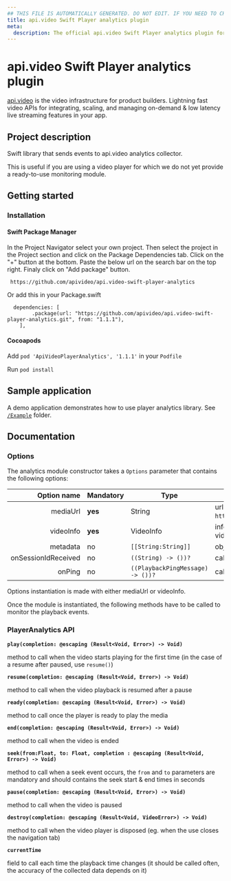 ```yaml
---
## THIS FILE IS AUTOMATICALLY GENERATED. DO NOT EDIT. IF YOU NEED TO CHANGE THIS FILE,  CREATE A PR IN THE SOURCE REPOSITORY.
title: api.video Swift Player analytics plugin
meta: 
  description: The official api.video Swift Player analytics plugin for api.video. api.video is the video infrastructure for product builders. Lightning fast video APIs for integrating, scaling, and managing on-demand & low latency live streaming features in your app.
---
```


# api.video Swift Player analytics plugin

[api.video](https://api.video/) is the video infrastructure for product builders. Lightning fast video APIs for integrating, scaling, and managing on-demand & low latency live streaming features in your app.

## Project description
Swift library that sends events to api.video analytics collector.

This is useful if you are using a video player for which we do not yet provide a ready-to-use monitoring module.

## Getting started

### Installation
#### Swift Package Manager
In the Project Navigator select your own project. Then select the project in the Project section and click on the Package Dependencies tab. Click on the "+" button at the bottom. Paste the below url on the search bar on the top right. Finaly click on "Add package" button.
```
 https://github.com/apivideo/api.video-swift-player-analytics
```
Or add this in your Package.swift
```
  dependencies: [
        .package(url: "https://github.com/apivideo/api.video-swift-player-analytics.git", from: "1.1.1"),
    ],
```
#### Cocoapods
Add `pod 'ApiVideoPlayerAnalytics', '1.1.1'` in your `Podfile`

Run `pod install`

## Sample application

A demo application demonstrates how to use player analytics library. See [`/Example`](https://github.com/apivideo/api.video-swift-player-analytics/tree/main/Example) folder.

## Documentation

### Options

The analytics module constructor takes a `Options` parameter that contains the following options:

|         Option name | Mandatory | Type                                            | Description                                                                                                  |
| ------------------: | --------- | ----------------------------------------------- | ------------------------------------------------------------------------------------------------------------ |
|            mediaUrl | **yes**   | String                                          | url of the media (eg. `https://cdn.api.video/vod/vi5oDagRVJBSKHxSiPux5rYD/hls/manifest.m3u8`)                |
|           videoInfo | **yes**   | VideoInfo                                       | information containing analytics collector url, video type (vod or live) and video id                        |
|            metadata | no        | ```[[String:String]]```                       | object containing [metadata](https://api.video/blog/tutorials/dynamic-metadata/)                              |
| onSessionIdReceived | no        | ```((String) -> ())?```            | callback called once the session id has been received                                                        |
|              onPing | no        | ```((PlaybackPingMessage) -> ())?``` | callback called before sending the ping message                                                              |

Options instantiation is made with either mediaUrl or videoInfo.

Once the module is instantiated, the following methods have to be called to monitor the playback events.

### PlayerAnalytics API

**`play(completion: @escaping (Result<Void, Error>) -> Void)`**

method to call when the video starts playing for the first time (in the case of a resume after paused, use `resume()`)


**`resume(completion: @escaping (Result<Void, Error>) -> Void)`**

method to call when the video playback is resumed after a pause


**`ready(completion: @escaping (Result<Void, Error>) -> Void)`**

method to call once the player is ready to play the media


**`end(completion: @escaping (Result<Void, Error>) -> Void)`**

method to call when the video is ended


**`seek(from:Float, to: Float, completion : @escaping (Result<Void, Error>) -> Void)`**

method to call when a seek event occurs, the `from` and `to` parameters are mandatory and should contains the seek start & end times in seconds


**`pause(completion: @escaping (Result<Void, Error>) -> Void)`**

method to call when the video is paused


**`destroy(completion: @escaping (Result<Void, VideoError>) -> Void)`**

method to call when the video player is disposed (eg. when the use closes the navigation tab)


**`currentTime`**

field to call each time the playback time changes (it should be called often, the accuracy of the collected data depends on it)



